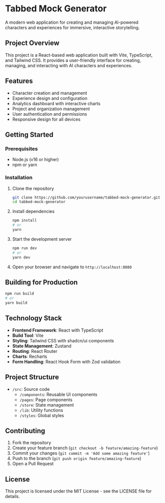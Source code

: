 # Tabbed Mock Generator

A modern web application for creating and managing AI-powered characters and experiences for immersive, interactive storytelling.

## Project Overview

This project is a React-based web application built with Vite, TypeScript, and Tailwind CSS. It provides a user-friendly interface for creating, managing, and interacting with AI characters and experiences.

## Features

- Character creation and management
- Experience design and configuration
- Analytics dashboard with interactive charts
- Project and organization management
- User authentication and permissions
- Responsive design for all devices

## Getting Started

### Prerequisites

- Node.js (v16 or higher)
- npm or yarn

### Installation

1. Clone the repository
   ```bash
   git clone https://github.com/yourusername/tabbed-mock-generator.git
   cd tabbed-mock-generator
   ```

2. Install dependencies
   ```bash
   npm install
   # or
   yarn
   ```

3. Start the development server
   ```bash
   npm run dev
   # or
   yarn dev
   ```

4. Open your browser and navigate to `http://localhost:8080`

## Building for Production

```bash
npm run build
# or
yarn build
```

## Technology Stack

- **Frontend Framework**: React with TypeScript
- **Build Tool**: Vite
- **Styling**: Tailwind CSS with shadcn/ui components
- **State Management**: Zustand
- **Routing**: React Router
- **Charts**: Recharts
- **Form Handling**: React Hook Form with Zod validation

## Project Structure

- `/src`: Source code
  - `/components`: Reusable UI components
  - `/pages`: Page components
  - `/store`: State management
  - `/lib`: Utility functions
  - `/styles`: Global styles

## Contributing

1. Fork the repository
2. Create your feature branch (`git checkout -b feature/amazing-feature`)
3. Commit your changes (`git commit -m 'Add some amazing feature'`)
4. Push to the branch (`git push origin feature/amazing-feature`)
5. Open a Pull Request

## License

This project is licensed under the MIT License - see the LICENSE file for details.
